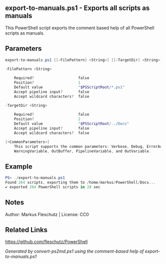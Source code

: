 ## export-to-manuals.ps1 - Exports all scripts as manuals

This PowerShell script exports the comment based help of all PowerShell scripts as manuals.

## Parameters
```powershell
export-to-manuals.ps1 [[-FilePattern] <String>] [[-TargetDir] <String>] [<CommonParameters>]

-FilePattern <String>
    
    Required?                    false
    Position?                    1
    Default value                "$PSScriptRoot/*.ps1"
    Accept pipeline input?       false
    Accept wildcard characters?  false

-TargetDir <String>
    
    Required?                    false
    Position?                    2
    Default value                "$PSScriptRoot/../Docs"
    Accept pipeline input?       false
    Accept wildcard characters?  false

[<CommonParameters>]
    This script supports the common parameters: Verbose, Debug, ErrorAction, ErrorVariable, WarningAction, 
    WarningVariable, OutBuffer, PipelineVariable, and OutVariable.
```

## Example
```powershell
PS> ./export-to-manuals.ps1
Found 264 scripts, exporting them to /home/markus/PowerShell/Docs...
✔️ exported 264 PowerShell scripts in 28 sec

```

## Notes
Author: Markus Fleschutz | License: CC0

## Related Links
https://github.com/fleschutz/PowerShell

*Generated by convert-ps2md.ps1 using the comment-based help of export-to-manuals.ps1*
